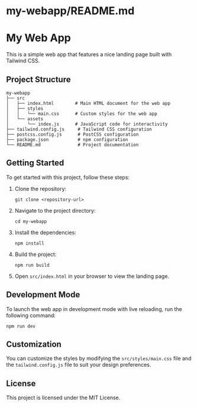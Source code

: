 # my-webapp/README.md

# My Web App

This is a simple web app that features a nice landing page built with Tailwind CSS.

## Project Structure

```
my-webapp
├── src
│   ├── index.html        # Main HTML document for the web app
│   ├── styles
│   │   └── main.css      # Custom styles for the web app
│   └── assets
│       └── index.js      # JavaScript code for interactivity
├── tailwind.config.js     # Tailwind CSS configuration
├── postcss.config.js      # PostCSS configuration
├── package.json           # npm configuration
└── README.md              # Project documentation
```

## Getting Started

To get started with this project, follow these steps:

1. Clone the repository:
   ```
   git clone <repository-url>
   ```

2. Navigate to the project directory:
   ```
   cd my-webapp
   ```

3. Install the dependencies:
   ```
   npm install
   ```

4. Build the project:
   ```
   npm run build
   ```

5. Open `src/index.html` in your browser to view the landing page.

## Development Mode

To launch the web app in development mode with live reloading, run the following command:
```
npm run dev
```

## Customization

You can customize the styles by modifying the `src/styles/main.css` file and the `tailwind.config.js` file to suit your design preferences.

## License

This project is licensed under the MIT License.